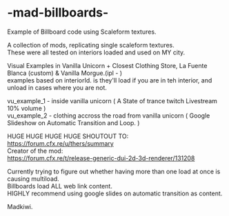 # -mad-billboards-
Example of Billboard code using Scaleform textures.    
  
A collection of mods, replicating single scaleform textures.  
These were all tested on interiors loaded and used on MY city.    
  
Visual Examples in Vanilla Unicorn + Closest Clothing Store, La Fuente Blanca (custom) & Vanilla Morgue.(ipl - )  
examples based on interiorId. is they'll load if you are in teh interior, and unload in cases where you are not.  
  
vu_example_1 - inside vanilla unicorn  ( A State of trance twitch Livestream 10% volume )  
vu_example_2 - clothing accross the road from vanilla unicorn  ( Google Slideshow on Automatic Transition and Loop. )  
  
HUGE HUGE HUGE HUGE SHOUTOUT TO:  
https://forum.cfx.re/u/thers/summary  
Creator of the mod:  
https://forum.cfx.re/t/release-generic-dui-2d-3d-renderer/131208  
  
Currently trying to figure out whether having more than one load at once is causing multiload.  
Billboards load ALL web link content.  
HIGHLY recommend using google slides on automatic transition as content.  
  
Madkiwi.
